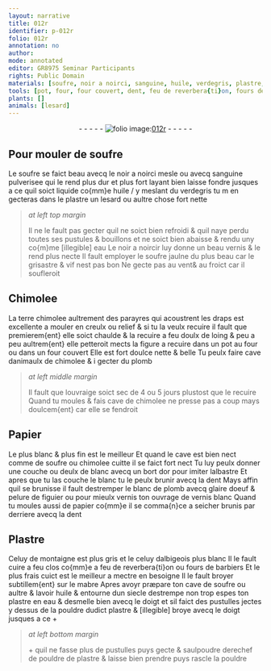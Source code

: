 ```yaml
---
layout: narrative
title: 012r
identifier: p-012r
folio: 012r
annotation: no
author:
mode: annotated
editor: GR8975 Seminar Participants
rights: Public Domain
materials: [soufre, noir a noirci, sanguine, huile, verdegris, plastre, eau, noir a noircir, Chimolee, terre chimolee, draps, chimolee, plomb, Papier, blanc, or, albastre, blanc de plomb, glaire doeuf, pelure de figuier, vernis blanc, papier, Plastre, mabre]
tools: [pot, four, four couvert, dent, feu de reverbera{ti}on, fours de barbiers, mabre, doigt]
plants: []
animals: [lesard]
---
```


<div class="folio" align="center">- - - - - <a href="http://gallica.bnf.fr/ark:/12148/btv1b10500001g/f29.image" target="_blank"><img src="https://cu-mkp.github.io/2017-workshop-edition/assets/photo-icon.png" alt="folio image: " style="display:inline-block; margin-bottom:-3px;"/>012r</a> - - - - - </div>  
  

## Pour mouler de <span class="m">soufre</span>

 
Le <span class="m">soufre</span> se faict beau avecq le <span class="m">noir a noirci</span> mesle ou
 avecq <span class="m">sanguine</span> pulverisee qui le rend plus dur et plus fort
 layant bien laisse fondre jusques a ce quil soict liquide
 co{mm}e <span class="m">huile</span> / y meslant du <span class="m">verdegris</span> tu m en gecteras dans
 le <span class="m">plastre</span> un <span class="al">lesard</span> ou aultre chose fort nette
 
> *at left top margin*
> 
>   Il ne le fault pas gecter
 quil ne soict bien refroidi
 & quil naye perdu toutes
 ses pustules & bouillons
 et ne soict bien
 abaisse & rendu
 uny co{m}me [illegible] <span class="m">eau</span>
 Le <span class="m">noir a noircir</span>
 luy donne un beau
 vernis & le rend
 plus necte Il fault
 employer le <span class="m">soufre</span>
 jaulne du plus beau
 car le grisastre & vif
 nest pas bon Ne gecte pas
 au <span class="env">vent</span>& au <span class="env">froict</span>
 car il soufleroit
 
 
  

## <span class="m">Chimolee</span>

 
La <span class="m">terre chimolee</span> aultrement des <span class="pro">parayres</span> qui acoustrent
 les <span class="m">draps</span> est excellente a mouler en creulx ou relief & si
 tu la veulx recuire il fault que premierem{ent} elle soict
 chaulde & la recuire a feu doulx de loing & peu a peu
 aultrem{ent} elle petteroit mects la figure a recuire dans
 un <span class="tl">pot</span> au <span class="tl">four</span> ou dans un <span class="tl">four couvert</span> Elle est fort
 doulce nette & belle Tu peulx faire cave danimaulx de <span class="m">chimolee</span>
 & i gecter du <span class="m">plomb</span>
 
> *at left middle margin*
> 
>   Il fault que louvraige
 soict sec de 4 ou 5
 <span class="ms">jours</span> plustost que
 le recuire
 Quand tu moules
 & fais cave de
 <span class="m">chimolee</span> ne presse
 pas a coup mays
 doulcem{ent} car elle se
 fendroit
 
 
  

## <span class="m">Papier</span>

 
Le plus blanc & plus fin est le meilleur Et quand le cave
 est bien nect comme de <span class="m">soufre</span> ou <span class="m">chimolee</span> cuitte il se faict fort
 nect Tu luy peulx donner une couche ou deulx de <span class="m">blanc</span> avecq
 un bort d<span class="m">or</span> pour imiter l<span class="m">albastre</span> Et apres que tu las
 couche le <span class="m">blanc</span> tu le peulx brunir avecq la <span class="tl">dent</span> Mays
 affin quil se brunisse il fault destremper le <span class="m">blanc de plomb</span>
 avecq <span class="m">glaire doeuf</span> & <span class="m">pelure de figuier</span> ou pour mieulx
 vernis ton ouvrage de <span class="m">vernis blanc</span> Quand tu moules aussi
 de <span class="m">papier</span> co{mm}e il se comma{n}ce a seicher brunis par derriere avecq
 la <span class="tl">dent</span>
 
 
  

## <span class="m">Plastre</span>

 
Celuy de <span class="env">montaigne</span> est plus gris et le celuy d<span class="pl">albigeois</span>
 plus blanc Il le fault cuire a feu clos co{mm}e a <span class="tl">feu de reverbera{ti}on</span>
 ou <span class="tl">fours de barbiers</span> Et le plus frais cuict est le meilleur a
 mectre en besoigne Il le fault broyer subtillem{ent} sur le <span class="tl"><span class="m">mabre</span></span>
 Apres avoyr præpare ton cave de <span class="m">soufre</span> ou aultre & lavoir
 <span class="m">huile</span> & entourne dun siecle destrempe non trop espes ton <span class="m">plastre</span> en
 <span class="m">eau</span> & desmelle bien avecq le <span class="tl"><span class="bp">doigt</span></span> et sil faict des pustulles jectes y dessus
 de la pouldre dudict <span class="m">plastre</span> & [illegible] broye avecq le <span class="tl"><span class="bp">doigt</span></span> jusques a ce \+
 
> *at left bottom margin*
> 
>   \+ quil ne fasse plus
 de pustulles puys
 gecte & saulpoudre
 derechef de pouldre
 de <span class="m">plastre</span> &
 laisse bien
 prendre puys
 rascle la
 pouldre
 
